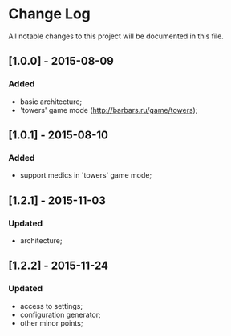 # Change Log #
All notable changes to this project will be documented in this file.

## [1.0.0] - 2015-08-09 ##
### Added ###
- basic architecture;
- 'towers' game mode (http://barbars.ru/game/towers);

## [1.0.1] - 2015-08-10 ##
### Added ###
- support medics in 'towers' game mode;

## [1.2.1] - 2015-11-03 ##
### Updated ###
- architecture;

## [1.2.2] - 2015-11-24 ##
### Updated ###
- access to settings;
- configuration generator;
- other minor points;
